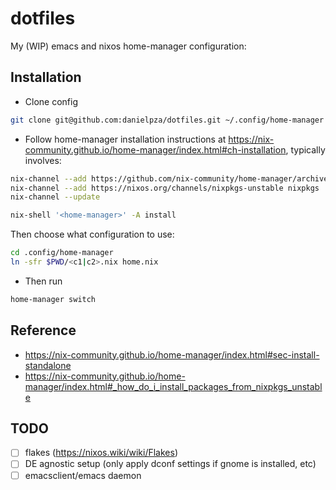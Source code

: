 # dotfiles

My (WIP) emacs and nixos home-manager configuration:

## Installation

- Clone config

```sh
git clone git@github.com:danielpza/dotfiles.git ~/.config/home-manager
```

- Follow home-manager installation instructions at https://nix-community.github.io/home-manager/index.html#ch-installation, typically involves:

```sh
nix-channel --add https://github.com/nix-community/home-manager/archive/master.tar.gz home-manager
nix-channel --add https://nixos.org/channels/nixpkgs-unstable nixpkgs
nix-channel --update

nix-shell '<home-manager>' -A install
```

Then choose what configuration to use:

```sh
cd .config/home-manager
ln -sfr $PWD/<c1|c2>.nix home.nix
```

- Then run

```sh
home-manager switch
```

## Reference

- https://nix-community.github.io/home-manager/index.html#sec-install-standalone
- https://nix-community.github.io/home-manager/index.html#_how_do_i_install_packages_from_nixpkgs_unstable

## TODO

- [ ] flakes (https://nixos.wiki/wiki/Flakes)
- [ ] DE agnostic setup (only apply dconf settings if gnome is installed, etc)
- [ ] emacsclient/emacs daemon
